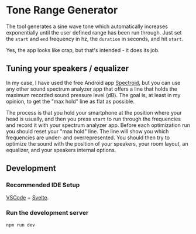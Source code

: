 # Tone Range Generator

The tool generates a sine wave tone which automatically increases exponentially until the user defined range has been run through. Just set the `start` and `end` frequency in hz, the `duration` in seconds, and hit `start`.

Yes, the app looks like crap, but that's intended - it does its job.

## Tuning your speakers / equalizer

In my case, I have used the free Android app [Spectroid](https://play.google.com/store/apps/details?id=org.intoorbit.spectrum), but you can use any other sound spectrum analyzer app that offers a line that holds the maximum recorded sound pressure level (dB). The goal is, at least in my opinion, to get the "max hold" line as flat as possible.

The process is that you hold your smartphone at the position where your head is usually, and then you press `start` to  run through the frequencies and record it with your spectrum analyzer app. Before each optimization run you should reset your "max hold" line. The line will show you which frequencies are under- and overrepresented. You should then try to optimize the sound with the position of your speakers, your room layout, an equalizer, and your speakers internal options.

## Development

### Recommended IDE Setup

[VSCode](https://code.visualstudio.com/) + [Svelte](https://marketplace.visualstudio.com/items?itemName=svelte.svelte-vscode).

### Run the development server

```bash
npm run dev
```
